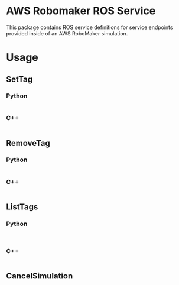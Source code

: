 # AWS Robomaker ROS Service

This package contains ROS service definitions for service endpoints provided
inside of an AWS RoboMaker simulation.

# Usage

## SetTag

### Python

```

```

### C++

```

```

## RemoveTag

### Python

```

```

### C++

```

```

## ListTags

### Python

```


```

### C++

```

```

## CancelSimulation

```python

```
